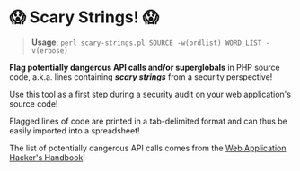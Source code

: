 # :scream: Scary Strings! :scream:

> **Usage**: `perl scary-strings.pl SOURCE -w(ordlist) WORD_LIST -v(erbose)`

**Flag potentially dangerous API calls and/or superglobals** in PHP source code, a.k.a. lines containing **_scary strings_** from a security perspective!

Use this tool as a first step during a security audit on your web application's source code!

Flagged lines of code are printed in a tab-delimited format and can thus be easily imported into a spreadsheet!

The list of potentially dangerous API calls comes from the [Web Application Hacker's Handbook](http://mdsec.net/wahh/)!
